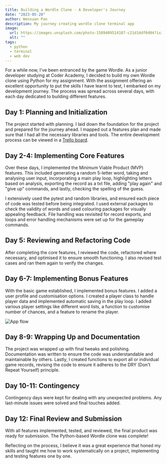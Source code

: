 ```yaml
---
title: Building a Wordle Clone - A Developer's Journey
date: "2023-05-20"
author: Wenxuan Pan
description: My journey creating wordle clone terminal app
image:
  url: https://images.unsplash.com/photo-1589409514187-c21d14df0d04?ixid=MnwxMjA3fDB8MHxwaG90by1wYWdlfHx8fGVufDB8fHx8&ixlib=rb-1.2.1&auto=format&fit=crop&w=1650&q=80
  alt: ""
tags:
  - python
  - terminal
  - web dev
---
```


For a while now, I've been entranced by the game Wordle. As a junior developer studying at Coder Academy, I decided to build my own Wordle clone using Python for my assignment. With the assignment offering an excellent opportunity to put the skills I have learnt to test, I embarked on my development journey. The process was spread across several days, with each day dedicated to building different features.

## Day 1: Planning and Initialization

The project started with planning. I laid down the foundation for the project and prepared for the journey ahead. I mapped out a features plan and made sure that I had all the necessary libraries and tools. The entire development process can be viewed in a [Trello board](https://trello.com/b/QJX1M5UE/t1a3-implementation-plan).

## Day 2-4: Implementing Core Features

Over these days, I implemented the Minimum Viable Product (MVP) features. This included generating a random 5-letter word, taking and analysing user input, incorporating a main play loop, highlighting letters based on analysis, exporting the record as a txt file, adding "play again" and "give up" commands, and lastly, checking the spelling of the guess.

I extensively used the pytest and random libraries, and ensured each piece of code was tested before being integrated. I used external packages to check the validity of words and used colouring packages for visually appealing feedback. File handling was revisited for record exports, and loops and error handling mechanisms were set up for the gameplay commands.

## Day 5: Reviewing and Refactoring Code

After completing the core features, I reviewed the code, refactored where necessary, and optimised it to ensure smooth functioning. I also revised test cases and ran them again to verify the changes.

## Day 6-7: Implementing Bonus Features

With the basic game established, I implemented bonus features. I added a user profile and customisation options. I created a player class to handle player data and implemented automatic saving in the play loop. I added various player settings like different word lists, a function to customise number of chances, and a feature to rename the player.

![App flow](@images/blog-img/terminal-1-app-flow.png)

## Day 8-9: Wrapping Up and Documentation

The project was wrapped up with final tweaks and polishing. Documentation was written to ensure the code was understandable and maintainable by others. Lastly, I created functions to export all or individual game records, revising the code to ensure it adheres to the DRY (Don't Repeat Yourself) principle.

## Day 10-11: Contingency

Contingency days were kept for dealing with any unexpected problems. Any last-minute issues were solved and final touches added.

## Day 12: Final Review and Submission

With all features implemented, tested, and reviewed, the final product was ready for submission. The Python-based Wordle clone was complete!

Reflecting on the process, I believe it was a great experience that honed my skills and taught me how to work systematically on a project, implementing and testing features one by one.
